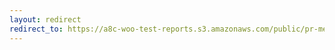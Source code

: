 ```yaml
---
layout: redirect
redirect_to: https://a8c-woo-test-reports.s3.amazonaws.com/public/pr-merge/42900/e2e/index.html
---
```


